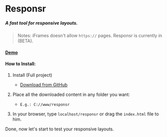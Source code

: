 # Responsr
##### A fast tool for responsive layouts.

> Notes: iFrames doesn't allow `https://` pages. Responsr is currently in (BETA).

#### [Demo](http://isacfadoni.github.io/responsr)

#### How to Install:

1. Install (Full project)
    - [Download from GitHub](https://github.com/isacfadoni/responsr/archive/master.zip)
  
2. Place all the downloaded content in any folder you want:
    - `E.g.: C://www/responsr`

3. In your browser, type `localhost/responsr` or drag the `index.html` file to him.

Done, now let's start to test your responsive layouts.
